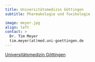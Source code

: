 ```yaml
---
title: Universitätsmedizin Göttingen
subtitle: Pharmakologie und Toxikologie

image: meyer.jpg
align: left
contact: >
  Dr. Tim Meyer
  tim.meyer(at)med.uni-goettingen.de
---
```


[Universitätsmedizin Göttingen](https://pharmacology.umg.eu/research/meyer-lab/)
